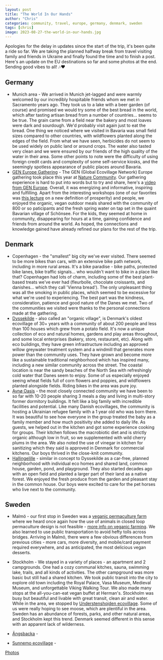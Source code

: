 ```yaml
---
layout: post
title: "The World In Our Hands"
author: "Chris"
categories: community, travel, europe, germany, denmark, sweden
tags: [chris]
image: 2023-08-27-the-world-in-our-hands.jpg
---
```


Apologies for the delay in updates since the start of the trip, it's been quite a ride so far. We are taking the planned halfway break from travel visiting family and friends in Ukraine and finally found the time and to finish a post. Here's an update on the EU destinations so far and some photos at the end. Sending good vibes to all! 🎶❤️ 

## Germany
   - Munich area - We arrived in Munich jet-lagged and were warmly welcomed by our incredibly hospitable friends whom we met in Sacramento years ago. They took us to a lake with a beer garden (of course) and promised we would try some of the best bread in the world, which after tasting artisan bread from a number of countries... seems to be true. The grain came from a field near the bakery and most loaves were dark and sourdough. We'd probably visit again just to eat the bread. One thing we noticed where we visited in Bavaria was small field sizes compared to other countries, with wildflowers planted along the edges of the field. From what we have seen, herbicides do not seem to be used widely on public land or around crops. The water also tasted very clean and we were ensured by our friends of the high quality of the water in their area. Some other points to note were the difficulty of using foreign credit cards and complexity of some self-service kiosks, and the seemingly spotless appearance of public places around Bavaria.
   - [GEN Europe Gathering](https://ecovillagegathering.org/) - The GEN (Global Ecovillage Network) Europe gathering took place this year at [Nature Community](https://nature.community/). Our gathering experience is hard to put into words but to try and share, here's a [video from GEN Europe](https://youtu.be/syxFDTvYHDI?si=JtYmoQYqODTFtrDG). Overall, it was energizing and informative, inspiring and fulfilling. Apart from the interesting workshops (one of our favorites was [this lecture](https://youtu.be/pTVw4AOiQv4?si=EQ022Y4W0m_E0T2M) on a new definition of prosperity) and people, we enjoyed the organic, vegan outdoor meals shared with the community of 800 or so paticipants and the fresh spring water on tap set in the quaint Bavarian village of Schönsee. For the kids, they seemed at home in community, disappearing for hours at a time, gaining confidence and friends from around the world. As hoped, the connections and knowledge gained have already refined our plans for the rest of the trip.

## Denmark
   - Copenhagen - the "smallest" big city we've ever visited. There seemed to be more bikes than cars, with an extensive bike path network, including in more rural areas. It's a bike paradise - bike paths, protected bike lanes, bike traffic signals... who wouldn't want to bike in a place like that? Copenhagen had lots of charm, including some of the best plant-based treats we've ever had (fleurbolle, chocolate croissants, and danishes... which they call 'Vienna bread'). The only unpleasant thing was all the smoking in public places, which seemed to be excessive for what we're used to experiencing. The best part was the kindness, consideration, patience and good nature of the Danes we met. Two of the communities we visited were thanks to the personal connections made at the gathering.
   - [Dyssekilde](http://www.dyssekilde.dk/uk) - also called an "organic village", is Denmark's oldest ecovillage of 30+ years with a community of about 200 people and less than 100 houses which grew from a potato field. It's now a unique collection of eco and natural homes, gardens and play areas throughout, and some local enterprises (bakery, store, restaurant, etc). Along with eco buildings, they have green infrastructure including an approved willow greywater treatment system and a windmill that generates more power than the community uses. They have grown and become more like a sustainable traditional neighborhood which has inspired many, including a new similar community across the street. The coastal location is near the sandy beaches of the North Sea with refreshingly cold water that Danes seem to enjoy. Some of us especially enjoyed seeing wheat fields full of corn flowers and poppies, and wildflowers planted alongside fields. Riding bikes in the area was pure joy.
   - [Avnø Oasis](https://avno-oasis.dk/) - the most closely connected community we have been to so far with 10-20 people sharing 3 meals a day and living in multi-story former dormitory buildings. It felt like a big family with incredible facilities and potential. Like many Danish ecovillages, the community is hosting a Ukrainian refugee family with a 1 year old who was born there. It was beautiful to see how everyone in the group treated the baby as a family member and how much positivity she added to daily life. As guests, we helped out in the kitchen and got some experience cooking for groups. Their kitchen follows the macrobiotic diet and is strictly organic although low in fruit, so we supplemented with wild cherry plums in the area. We also noted the use of vinegar in kitchen for sanitizing which they said is approved in Denmark for commercial kitchens. Our boys thrived in the close-knit community.
   - [Hallingelille](https://www.hallingelille.dk) - similar in concept to Dyssekilde as a car-free, planned neighborhood with individual eco homes and shared land, common house, garden, pond, and playground. They also started decades ago with an open field and planted a larger part of their land as a native forest. We enjoyed the fresh produce from the garden and pleasant stay in the common house. Our boys were excited to care for the pet horses who live next to the community.
## Sweden
   - Malmö - our first stop in Sweden was a [veganic permaculture farm](https://www.biocyclic-vegan.org/partners/processors-and-traders/villands-vanga-vegantradgard/) where we heard once again how the use of animals in closed loop permaculture design is not feasible - [more info on veganic farming](https://online.eou.edu/resources/article/veganic-farming-importance-of-sustainable-agriculture/). We also learned to use public transportation to avoid hefty tolls across bridges. Arriving in Malmö, there were a few obvious differences from previous cities - more cars, more diversity, and mobile/card payment required everywhere, and as anticipated, the most delicious vegan desserts.
   - Stockholm - We stayed in a variety of places - an apartment and 2 campgrounds. One had a cozy communal kitches, sauna, swimming lake, trails, and all kinds of activities. The other campground was more basic but still had a shared kitchen. We took public transit into the city to explore old town including the Royal Palace, Vasa Museum, Medieval Museum, and unforgettable Viking Walking Tour. We also made many stops at the all-you-can-eat vegan buffet at Herman's. Stockholm was busy but beautiful and livable with great transit, clean air and water. While in the area, we stopped by [Understenshojden ecovillage](https://understenshojden.se/om-understenshojden/about-understensvagen/). Some of us were really hoping to see moose, which are plentiful in the area. Sweden has an abundance of forests, parks, and other natural areas, and Stockholm kept this trend. Denmark seemed different in this sense with an apparent lack of wilderness.
   - [Ängsbacka](https://www.angsbacka.com) - 

   - [Sunnemo ecovillage](https://sunnemoecovillage.wixsite.com/sunnemoecovillage?lang=en) - 
     

[Photos](https://photos.app.goo.gl/r6qWZUxnkX384m5fA)
